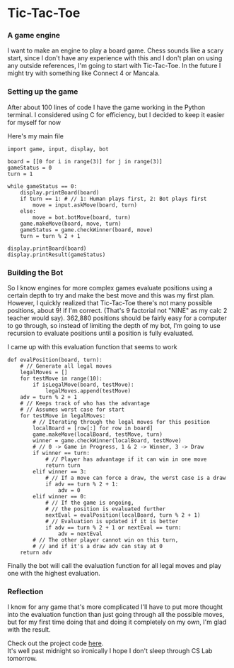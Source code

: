 # Tic-Tac-Toe
### A game engine
I want to make an engine to play a board game. Chess sounds like a scary start, since I don't have any experience with this and I don't plan on using any outside references, I'm going to start with Tic-Tac-Toe. In the future I might try with something like Connect 4 or Mancala.  

### Setting up the game
After about 100 lines of code I have the game working in the Python terminal. I considered using C for efficiency, but I decided to keep it easier for myself for now  

Here's my main file  
```
import game, input, display, bot

board = [[0 for i in range(3)] for j in range(3)]
gameStatus = 0
turn = 1

while gameStatus == 0:
    display.printBoard(board)
    if turn == 1: # // 1: Human plays first, 2: Bot plays first
        move = input.askMove(board, turn)
    else:
        move = bot.botMove(board, turn)
    game.makeMove(board, move, turn)
    gameStatus = game.checkWinner(board, move)
    turn = turn % 2 + 1

display.printBoard(board)
display.printResult(gameStatus)
```

### Building the Bot  

So I know engines for more complex games evaluate positions using a certain depth to try and make the best move and this was my first plan. However, I quickly realized that Tic-Tac-Toe there's not many possible positions, about 9! if I'm correct. (That's 9 factorial not "NINE" as my calc 2 teacher would say). 362,880 positions should be fairly easy for a computer to go through, so instead of limiting the depth of my bot, I'm going to use recursion to evaluate positions until a position is fully evaluated.  

I came up with this evaluation function that seems to work  
```
def evalPosition(board, turn):  
    # // Generate all legal moves  
    legalMoves = []  
    for testMove in range(10):  
        if isLegalMove(board, testMove):  
            legalMoves.append(testMove)  
    adv = turn % 2 + 1 
    # // Keeps track of who has the advantage
    # // Assumes worst case for start  
    for testMove in legalMoves:  
        # // Iterating through the legal moves for this position  
        localBoard = [row[:] for row in board]  
        game.makeMove(localBoard, testMove, turn)  
        winner = game.checkWinner(localBoard, testMove)  
        # // 0 -> Game in Progress, 1 & 2 -> Winner, 3 -> Draw  
        if winner == turn:  
            # // Player has advantage if it can win in one move  
            return turn  
        elif winner == 3:  
            # // If a move can force a draw, the worst case is a draw  
            if adv == turn % 2 + 1:  
                adv = 0  
        elif winner == 0:  
            # // If the game is ongoing, 
            # // the position is evaluated further
            nextEval = evalPosition(localBoard, turn % 2 + 1)
            # // Evaluation is updated if it is better  
            if adv == turn % 2 + 1 or nextEval == turn:  
                adv = nextEval  
        # // The other player cannot win on this turn,
        # // and if it's a draw adv can stay at 0  
    return adv
```

Finally the bot will call the evaluation function for all legal moves and play one with the highest evaluation.  

### Reflection
I know for any game that's more complicated I'll have to put more thought into the evaluation function than just going through all the possible moves, but for my first time doing that and doing it completely on my own, I'm glad with the result.  

Check out the project code [here](https://github.com/a4rsh/ticTacToe).  
It's well past midnight so ironically I hope I don't sleep through CS Lab tomorrow.

